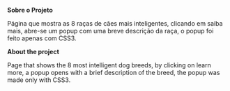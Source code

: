 <b>Sobre o Projeto</b>

Página que mostra as 8 raças de cães mais inteligentes, clicando em saiba mais, abre-se um popup com uma breve descrição da raça, o popup foi feito apenas com CSS3.

<b>About the project</b>

Page that shows the 8 most intelligent dog breeds, by clicking on learn more, a popup opens with a brief description of the breed, the popup was made only with CSS3.
